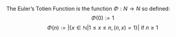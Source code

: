 The Euler’s Totien Function is the function $Φ : N→ N$ so defined:
$$
Φ(0) := 1
$$
$$\Phi(n):=|\{x\in\mathbb{N}|1\leq x\leq n,(n,x)=1\}|\mathrm{~if~}n\geq1$$


